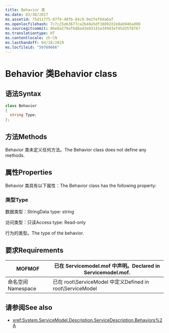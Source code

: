 ```yaml
---
title: Behavior 类
ms.date: 03/30/2017
ms.assetid: 75d117f5-87f9-40fb-84c6-9e2fef6da6af
ms.openlocfilehash: 7c7c25e63677ca2b48a5df18892d2e8ab946ad08
ms.sourcegitcommit: 0be8a279af6d8a43e03141e349d3efd5d35f8767
ms.translationtype: HT
ms.contentlocale: zh-CN
ms.lasthandoff: 04/18/2019
ms.locfileid: "59769666"
---
```

# <a name="behavior-class"></a><span data-ttu-id="d4b4c-102">Behavior 类</span><span class="sxs-lookup"><span data-stu-id="d4b4c-102">Behavior class</span></span>
## <a name="syntax"></a><span data-ttu-id="d4b4c-103">语法</span><span class="sxs-lookup"><span data-stu-id="d4b4c-103">Syntax</span></span>  
  
```csharp
class Behavior  
{  
  string Type;  
};  
```  
  
## <a name="methods"></a><span data-ttu-id="d4b4c-104">方法</span><span class="sxs-lookup"><span data-stu-id="d4b4c-104">Methods</span></span>  
 <span data-ttu-id="d4b4c-105">Behavior 类未定义任何方法。</span><span class="sxs-lookup"><span data-stu-id="d4b4c-105">The Behavior class does not define any methods.</span></span>  
  
## <a name="properties"></a><span data-ttu-id="d4b4c-106">属性</span><span class="sxs-lookup"><span data-stu-id="d4b4c-106">Properties</span></span>  
 <span data-ttu-id="d4b4c-107">Behavior 类具有以下属性：</span><span class="sxs-lookup"><span data-stu-id="d4b4c-107">The Behavior class has the following property:</span></span>  
  
### <a name="type"></a><span data-ttu-id="d4b4c-108">类型</span><span class="sxs-lookup"><span data-stu-id="d4b4c-108">Type</span></span>  
 <span data-ttu-id="d4b4c-109">数据类型：String</span><span class="sxs-lookup"><span data-stu-id="d4b4c-109">Data type: string</span></span>  
  
 <span data-ttu-id="d4b4c-110">访问类型：只读</span><span class="sxs-lookup"><span data-stu-id="d4b4c-110">Access type: Read-only</span></span>  
  
 <span data-ttu-id="d4b4c-111">行为的类型。</span><span class="sxs-lookup"><span data-stu-id="d4b4c-111">The type of the behavior.</span></span>  
  
## <a name="requirements"></a><span data-ttu-id="d4b4c-112">要求</span><span class="sxs-lookup"><span data-stu-id="d4b4c-112">Requirements</span></span>  
  
|<span data-ttu-id="d4b4c-113">MOF</span><span class="sxs-lookup"><span data-stu-id="d4b4c-113">MOF</span></span>|<span data-ttu-id="d4b4c-114">已在 Servicemodel.mof 中声明。</span><span class="sxs-lookup"><span data-stu-id="d4b4c-114">Declared in Servicemodel.mof.</span></span>|  
|---------|-----------------------------------|  
|<span data-ttu-id="d4b4c-115">命名空间</span><span class="sxs-lookup"><span data-stu-id="d4b4c-115">Namespace</span></span>|<span data-ttu-id="d4b4c-116">已在 root\ServiceModel 中定义</span><span class="sxs-lookup"><span data-stu-id="d4b4c-116">Defined in root\ServiceModel</span></span>|  
  
## <a name="see-also"></a><span data-ttu-id="d4b4c-117">请参阅</span><span class="sxs-lookup"><span data-stu-id="d4b4c-117">See also</span></span>

- <xref:System.ServiceModel.Description.ServiceDescription.Behaviors%2A>

